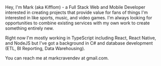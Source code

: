 <!---
markflm/markflm is a ✨ special ✨ repository because its `README.md` (this file) appears on your GitHub profile.
You can click the Preview link to take a look at your changes.
--->

Hey, I'm Mark (aka Kifflom) - a Full Stack Web and Mobile Developer interested in creating projects that provide value for fans of things I'm interested in like sports, music, and video games.
I'm always looking for opportunities to combine existing services with my own work to create something entirely new.

Right now I'm mostly working in TypeScript including React, React Native, and NodeJS but I've got a background in C# and database development (ETL, BI Reporting, Data Warehousing). 


You can reach me at markcravendev at gmail.com.
